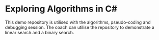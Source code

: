 # Exploring Algorithms in C#

This demo repository is utilised with the algorithms, pseudo-coding and debugging session.
The coach can utilise the repository to demonstrate a linear search and a binary search.

